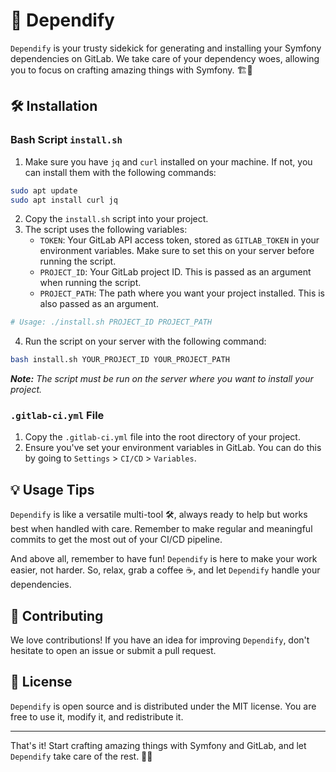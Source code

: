 # 🚀 Dependify

`Dependify` is your trusty sidekick for generating and installing your Symfony dependencies on GitLab. We take care of your dependency woes, allowing you to focus on crafting amazing things with Symfony. 🏗️🔧

## 🛠️ Installation

### Bash Script `install.sh`

1. Make sure you have `jq` and `curl` installed on your machine. If not, you can install them with the following commands:

```bash
sudo apt update
sudo apt install curl jq
```

2. Copy the `install.sh` script into your project.
3. The script uses the following variables:
   - `TOKEN`: Your GitLab API access token, stored as `GITLAB_TOKEN` in your environment variables. Make sure to set this on your server before running the script.
   - `PROJECT_ID`: Your GitLab project ID. This is passed as an argument when running the script.
   - `PROJECT_PATH`: The path where you want your project installed. This is also passed as an argument.

```bash
# Usage: ./install.sh PROJECT_ID PROJECT_PATH
```

4. Run the script on your server with the following command:
```bash
bash install.sh YOUR_PROJECT_ID YOUR_PROJECT_PATH
```

_**Note:** The script must be run on the server where you want to install your project._

### `.gitlab-ci.yml` File

1. Copy the `.gitlab-ci.yml` file into the root directory of your project.
2. Ensure you've set your environment variables in GitLab. You can do this by going to `Settings` > `CI/CD` > `Variables`.

## 💡 Usage Tips

`Dependify` is like a versatile multi-tool 🛠️, always ready to help but works best when handled with care. Remember to make regular and meaningful commits to get the most out of your CI/CD pipeline.

And above all, remember to have fun! `Dependify` is here to make your work easier, not harder. So, relax, grab a coffee ☕, and let `Dependify` handle your dependencies.

## 🚧 Contributing

We love contributions! If you have an idea for improving `Dependify`, don't hesitate to open an issue or submit a pull request.

## 📃 License

`Dependify` is open source and is distributed under the MIT license. You are free to use it, modify it, and redistribute it.

---

That's it! Start crafting amazing things with Symfony and GitLab, and let `Dependify` take care of the rest. 🚀🌟
